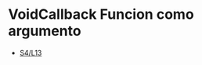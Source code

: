 VoidCallback Funcion como argumento
===================================

- [S4/L13](https://www.youtube.com/watch?v=C2XX8nYT7h0&list=PLCKuOXG0bPi0sIn-nDsi7ma9OV6MEMkxj&index=55)

